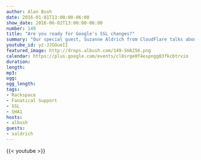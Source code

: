 ```yaml
---
author: Alan Bush
date: 2016-01-01T13:00:00-06:00
show_date: 2016-06-02T13:00:00-06:00
number: 149
title: "Are you ready for Google's SSL changes?"
summary: "Our special guest, Suzanne Aldrich from CloudFlare talks about Google's SSL changes, and what you need to do to make sure your site is ready."
youtube_id: yz-JJGOueII
featured_image: http://drops.albush.com/149-SHA256.png
calendar: https://plus.google.com/events/cl8srge0f4espngg83fkcbtrvio
duration:
length:
mp3:
ogg:
ogg_length:
tags:
- Rackspace
- Fanatical Support
- SSL
- SHA1
hosts:
- albush
guests:
- saldrich
---
```


<!--more-->

{{< youtube >}}
